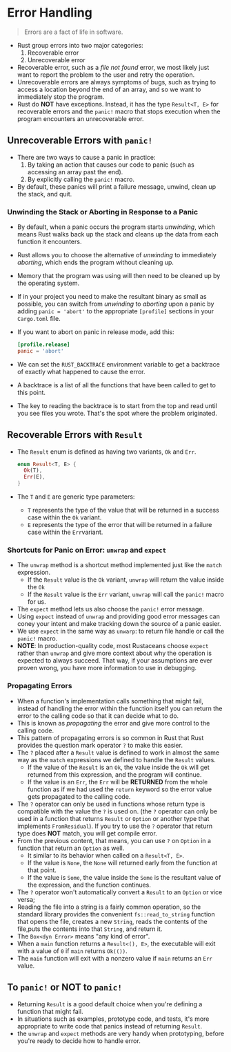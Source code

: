 # Error Handling

> Errors are a fact of life in software.

- Rust group errors into two major categories:
    1. Recoverable error
    2. Unrecoverable error
- Recoverable error, such as a *file not found* error, we most likely just want to report the problem to the user and
  retry the operation.
- Unrecoverable errors are always symptoms of bugs, such as trying to access a location beyond the end of an array, and
  so we want to immediately stop the program.
- Rust do **NOT** have exceptions. Instead, it has the type `Result<T, E>` for recoverable errors and the `panic!` macro
  that stops execution when the program encounters an unrecoverable error.

## Unrecoverable Errors with `panic!`

- There are two ways to cause a panic in practice:
    1. By taking an action that causes our code to panic (such as accessing an array past the end).
    2. By explicitly calling the `panic!` macro.
- By default, these panics will print a failure message, unwind, clean up the stack, and quit.

### Unwinding the Stack or Aborting in Response to a Panic

- By default, when a panic occurs the program starts *unwinding*, which means Rust walks back up the stack and cleans up
  the data from each function it encounters.
- Rust allows you to choose the alternative of *unwinding* to immediately *aborting*, which ends the program without
  cleaning up.
- Memory that the program was using will then need to be cleaned up by the operating system.
- If in your project you need to make the resultant binary as small as possible, you can switch from *unwinding* to
  *aborting* upon a panic by adding `panic = 'abort'` to the appropriate `[profile]` sections in your `Cargo.toml` file.
- If you want to abort on panic in release mode, add this:

    ```toml
    [profile.release]
    panic = 'abort'
    ```

- We can set the `RUST_BACKTRACE` environment variable to get a backtrace of exactly what happened to cause the error.
- A backtrace is a list of all the functions that have been called to get to this point.
- The key to reading the backtrace is to start from the top and read until you see files you wrote. That's the spot
  where the problem originated.

## Recoverable Errors with `Result`

- The `Result` enum is defined as having two variants, `Ok` and `Err`.

  ```rust
  enum Result<T, E> {
    Ok(T),
    Err(E),
  }
  ```

- The `T` and `E` are generic type parameters:
    - `T` represents the type of the value that will be returned in a success case within the `Ok` variant.
    - `E` represents the type of the error that will be returned in a failure case within the `Err`variant.

### Shortcuts for Panic on Error: `unwrap` and `expect`

- The `unwrap` method is a shortcut method implemented just like the `match` expression.
    - If the `Result` value is the `Ok` variant, `unwrap` will return the value inside the `Ok`
    - If the `Result` value is the `Err` variant, `unwrap` will call the `panic!` macro for us.
- The `expect` method lets us also choose the `panic!` error message.
- Using `expect` instead of `unwrap` and providing good error messages can coney your intent and make tracking down the
  source of a panic easier.
- We use `expect` in the same way as `unwarp`: to return file handle or call the `panic!` macro.
- **NOTE**: In production-quality code, most Rustaceans choose `expect` rather than `unwrap` and give more context about
  why the operation is expected to always succeed. That way, if your assumptions are ever proven wrong, you have more
  information to use in debugging.

### Propagating Errors

- When a function's implementation calls something that might fail, instead of handling the error within the function
  itself you can return the error to the calling code so that it can decide what to do.
- This is known as *propagating* the error and give more control to the calling code.
- This pattern of propagating errors is so common in Rust that Rust provides the question mark operator `?` to make this
  easier.
- The `?` placed after a `Result` value is defined to work in almost the same way as the `match` expressions we defined
  to handle the `Result` values.
    - If the value of the `Result` is an `Ok`, the value inside the `Ok` will get returned from this expression, and the
      program will continue.
    - If the value is an `Err`, the `Err` will be **RETURNED** from the whole function as if we had used the `return`
      keyword so the error value gets propagated to the calling code.
- The `?` operator can only be used in functions whose return type is compatible with the value the `?` is used on. (the
  `?` operator can only be used in a function that returns `Result` or `Option` or another type that implements
  `FromResidual`). If you try to use the `?` operator that return type does **NOT** match, you will get compile error.
- From the previous content, that means, you can use `?` on `Option` in a function that return an `Option` as well.
    - It similar to its behavior when called on a `Result<T, E>`.
    - If the value is `None`, the `None` will returned early from the function at that point.
    - If the value is `Some`, the value inside the `Some` is the resultant value of the expression, and the function
      continues.
- The `?` operator won't automatically convert a `Result` to an `Option` or vice versa;
- Reading the file into a string is a fairly common operation, so the standard library provides the convenient
  `fs::read_to_string` function that opens the file, creates a new `String`, reads the contents of the file,puts the
  contents into that `String`, and return it.
- The `Box<dyn Error>` means "any kind of error".
- When a `main` function returns a `Result<(), E>`, the executable will exit with a value of `0` if `main` returns
  `Ok(())`.
- The `main` function will exit with a nonzero value if `main` returns an `Err` value.

## To `panic!` or NOT to `panic!`

- Returning `Result` is a good default choice when you're defining a function that might fail.
- In situations such as examples, prototype code, and tests, it's more appropriate to write code that panics instead of
  returning `Result`.
- the `unwrap` and `expect` methods are very handy when prototyping, before you're ready to decide how to handle error.
